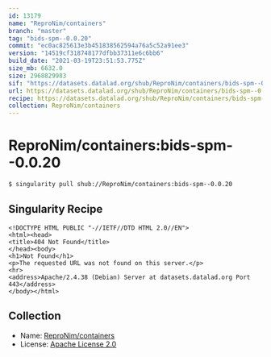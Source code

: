 ```yaml
---
id: 13179
name: "ReproNim/containers"
branch: "master"
tag: "bids-spm--0.0.20"
commit: "ec0ac825613e3b451838562594a76a5c52a91ee3"
version: "14519cf318748177dfbb37311e6c6bb6"
build_date: "2021-03-19T23:51:53.775Z"
size_mb: 6632.0
size: 2968829983
sif: "https://datasets.datalad.org/shub/ReproNim/containers/bids-spm--0.0.20/2021-03-19-ec0ac825-14519cf3/14519cf318748177dfbb37311e6c6bb6.sif"
url: https://datasets.datalad.org/shub/ReproNim/containers/bids-spm--0.0.20/2021-03-19-ec0ac825-14519cf3/
recipe: https://datasets.datalad.org/shub/ReproNim/containers/bids-spm--0.0.20/2021-03-19-ec0ac825-14519cf3/Singularity
collection: ReproNim/containers
---
```


# ReproNim/containers:bids-spm--0.0.20

```bash
$ singularity pull shub://ReproNim/containers:bids-spm--0.0.20
```

## Singularity Recipe

```singularity
<!DOCTYPE HTML PUBLIC "-//IETF//DTD HTML 2.0//EN">
<html><head>
<title>404 Not Found</title>
</head><body>
<h1>Not Found</h1>
<p>The requested URL was not found on this server.</p>
<hr>
<address>Apache/2.4.38 (Debian) Server at datasets.datalad.org Port 443</address>
</body></html>
```

## Collection

 - Name: [ReproNim/containers](https://github.com/ReproNim/containers)
 - License: [Apache License 2.0](https://api.github.com/licenses/apache-2.0)


